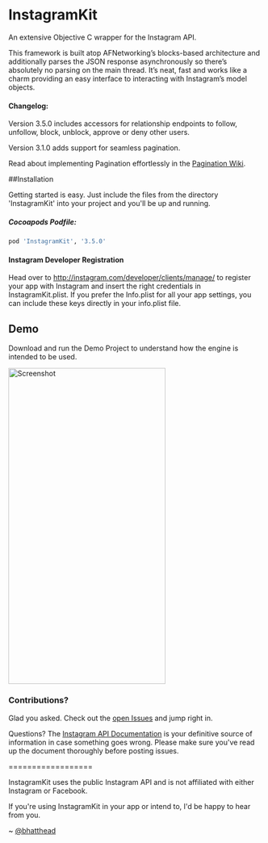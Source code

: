 InstagramKit
==================

An extensive Objective C wrapper for the Instagram API. 

This framework is built atop AFNetworking’s blocks-based architecture and additionally parses the JSON response asynchronously so there’s absolutely no parsing on the main thread. 
It’s neat, fast and works like a charm providing an easy interface to interacting with Instagram’s model objects.



#### Changelog:
Version 3.5.0 includes accessors for relationship endpoints to follow, unfollow, block, unblock, approve or deny other users.

Version 3.1.0 adds support for seamless pagination.

Read about implementing Pagination effortlessly in the [Pagination Wiki](https://github.com/shyambhat/InstagramKit/wiki/Pagination).


##Installation


Getting started is easy. Just include the files from the directory 'InstagramKit' into your project and you'll be up and running. 

##### Cocoapods Podfile:
```ruby
pod 'InstagramKit', '3.5.0'
```
#### Instagram Developer Registration
Head over to http://instagram.com/developer/clients/manage/ to register your app with Instagram and insert the right credentials in InstagramKit.plist. 
If you prefer the Info.plist for all your app settings, you can include these keys directly in your info.plist file.



## Demo

Download and run the Demo Project to understand how the engine is intended to be used. 

<img src='https://raw.githubusercontent.com/shyambhat/InstagramKit/master/InstagramKitDemo/Instagramkit_demo.png' alt='Screenshot' width=310.5 height=625.5 />



### Contributions?

Glad you asked. Check out the [open Issues](https://github.com/shyambhat/InstagramKit/issues?state=open) and jump right in.


Questions? 
The [Instagram API Documentation](http://instagram.com/developer/endpoints/) is your definitive source of information in case something goes wrong. Please make sure you've read up the document thoroughly before posting issues.

==================


InstagramKit uses the public Instagram API and is not affiliated with either Instagram or Facebook.

If you're using InstagramKit in your app or intend to, I'd be happy to hear from you. 

~ [@bhatthead](https://twitter.com/bhatthead)
